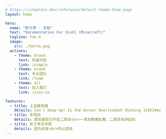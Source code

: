 ```yaml
---
# https://vitepress.dev/reference/default-theme-home-page
layout: home

hero:
  name: "昕夕亭 - 文档"
  text: "Documentation For XinXi (Minecraft)"
  tagline: Yan.X
  image: 
    src: ./herta.png
  actions:
    - theme: brand
      text: 快速开始
      link: /simple
    - theme: brand
      text: 专业团队
      link: /team
    - theme: alt
      text: 加入我们
      link: /join-us

features:
  - title: 土豆服务器
    details: Can't Keep Up! Is the Server Overloaded? Running 114514ms or 1919 ticks behind
  - title: 多周目
    details: 服务器现已开启二周目<br>一周目群魔乱舞，二周目纯净如初
  - title: 昕夕亭文学院
    details: 因为热爱<br>所以坚持
---
```


